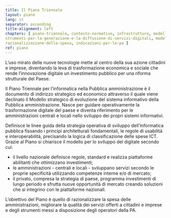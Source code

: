 ```yaml
---
title: Il Piano Triennale
layout: piano
lang: it
separator: ascending
title-alignment: left
chapters: [ piano-triennale, contesto-normativo, infrastrutture, modello-di-interoperabilita, dati-della-pa, piattaforme, ecosistemi, sicurezza,
strumenti-per-la-generazione-e-la-diffusione-di-servizi-digitali, modelli-e-strumenti-innovazione, governare-la-trasformazione-digitale, 
razionalizzazione-della-spesa, indicazioni-per-le-pa ]
ref: piano
---
```

L’uso mirato delle nuove tecnologie mette al centro della sua azione cittadini e imprese, diventando la leva di trasformazione economica e sociale che rende l’innovazione digitale un investimento pubblico per una riforma strutturale del Paese.

Il Piano Triennale per l’informatica nella Pubblica amministrazione è il documento di indirizzo strategico ed economico attraverso il quale viene declinato il Modello strategico di evoluzione del sistema informativo della Pubblica amministrazione. Nasce per guidare operativamente la trasformazione digitale del paese e diventa riferimento per le amministrazioni centrali e locali nello sviluppo dei propri sistemi informativi. 

Definisce le linee guida della strategia operativa di sviluppo dell’informatica pubblica fissando i principi architetturali fondamentali, le regole di usabilità e interoperabilità, precisando la logica di classificazione delle spese ICT. Grazie al Piano si chiarisce il modello per lo sviluppo del digitale secondo cui:
 
- il livello nazionale definisce regole, standard e realizza piattaforme abilitanti che ottimizzano investimenti;
- le amministrazioni - centrali e locali - sviluppano servizi secondo le proprie specificità utilizzando competenze interne e/o di mercato;
- il privato, compresa la strategia di paese, programma investimenti di lungo periodo e sfrutta nuove opportunità di mercato creando soluzioni che si integrino con le piattaforme nazionali. 
 
L’obiettivo del Piano è quello di razionalizzare la spesa delle amministrazioni, migliorare la qualità dei servizi offerti a cittadini e imprese e degli strumenti messi a disposizione degli operatori della PA.
